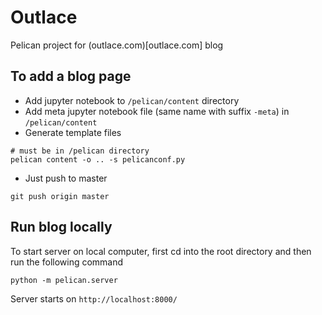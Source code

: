 # Outlace

Pelican project for (outlace.com)[outlace.com] blog

## To add a blog page

- Add jupyter notebook to `/pelican/content` directory
- Add meta jupyter notebook file (same name with suffix `-meta`) in `/pelican/content`
- Generate template files

```
# must be in /pelican directory
pelican content -o .. -s pelicanconf.py
```

- Just push to master

```
git push origin master
```

## Run blog locally

To start server on local computer, first cd into the root directory and then run the following command
```
python -m pelican.server
```
Server starts on `http://localhost:8000/`

